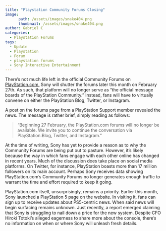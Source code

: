 ```yaml
---
title: "Playstation Community Forums Closing"
image:
      path: /assets/images/snake404.png
      thumbnail: /assets/images/snake404.png
author: Gabriel C
categories:
  - Playstation Forums
tags:
  - Update
  - Playstation
  - Forum
  - playstation forums
  - Sony Interactive Entertainment
---
```


There’s not much life left in the official Community Forums on [PlayStation.com.](https://community.playstation.com/content/pdc/us/en_US/pdc-communities.html) Sony will shutter the forums later this month on February 27th. As such, that platform will no longer serve as “the official message boards of the PlayStation Community.” Instead, fans will have to virtually convene on either the PlayStation Blog, Twitter, or Instagram.

A post on the forums page from a PlayStation Support member revealed the news. The message is rather brief, simply reading as follows: 
> “Beginning 27 February, the PlayStation.com forums will no longer be available. We invite you to continue the conversation via PlayStation.Blog, Twitter, and Instagram.”
>

At the time of writing, Sony has yet to provide a reason as to why the Community Forums are being put out to pasture. However, it’s likely because the way in which fans engage with each other online has changed in recent years. Much of the discussion does take place on social media platforms. On Twitter, for instance, PlayStation boasts more than 17 million followers on its main account. Perhaps Sony receives data showing PlayStation.com’s Community Forums no longer generates enough traffic to warrant the time and effort required to keep it going.

PlayStation.com itself, unsurprisingly, remains a priority. Earlier this month, Sony launched a PlayStation 5 page on the website. In visiting it, fans can sign up to receive updates about PS5-centric news. When said news will begin surfacing remains unknown. Just recently, a report emerged claiming that Sony is struggling to nail down a price for the new system. Despite CFO Hiroki Totoki’s alleged eagerness to share more about the console, there’s no information on when or where Sony will unleash fresh details.
